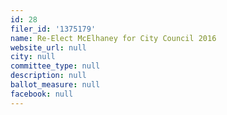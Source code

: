```yaml
---
id: 28
filer_id: '1375179'
name: Re-Elect McElhaney for City Council 2016
website_url: null
city: null
committee_type: null
description: null
ballot_measure: null
facebook: null
---
```

